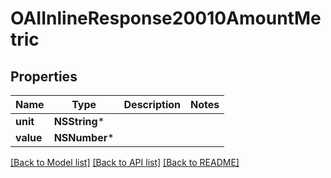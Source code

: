 # OAIInlineResponse20010AmountMetric

## Properties
Name | Type | Description | Notes
------------ | ------------- | ------------- | -------------
**unit** | **NSString*** |  | 
**value** | **NSNumber*** |  | 

[[Back to Model list]](../README.md#documentation-for-models) [[Back to API list]](../README.md#documentation-for-api-endpoints) [[Back to README]](../README.md)


